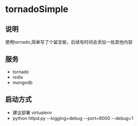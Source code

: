 # tornadoSimple
## 说明
使用tornado,简单写了个留言板，后续有时间会添加一些其他内容
## 服务
 - tornado
 - redis
 - mongodb

## 启动方式
 - 建议部署 virtualenv 
 - python httpd.py --logging=debug --port=8000 --debug=1

